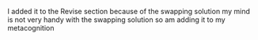 I added it to the Revise section 
because of the swapping solution 
my mind is not very handy with the swapping solution 
so am adding it to my metacognition
